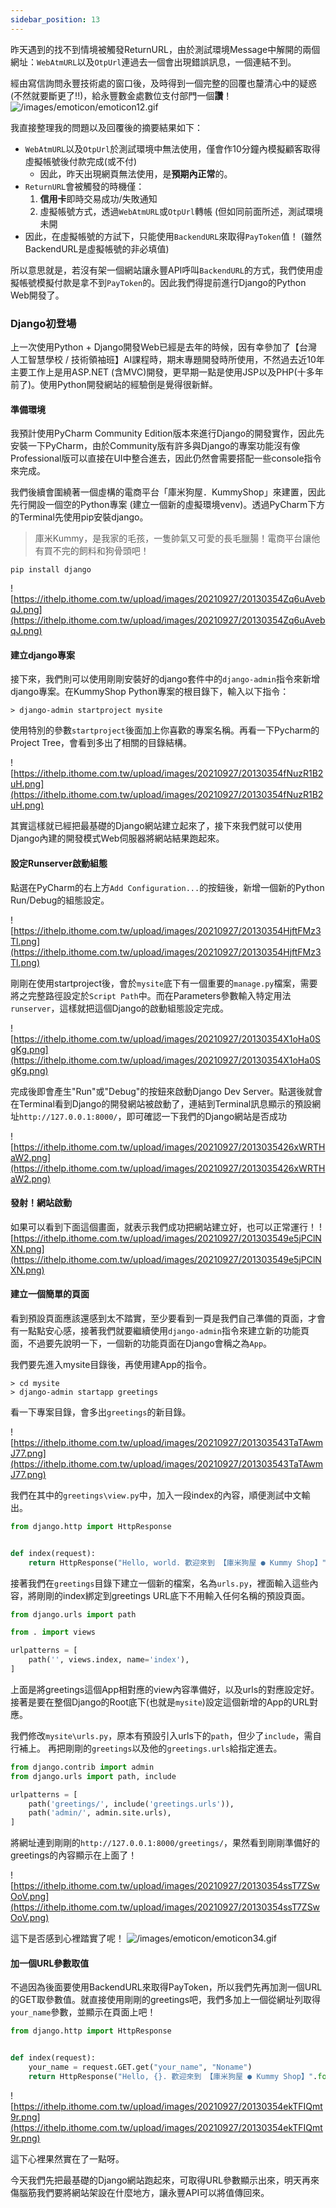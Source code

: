 ```yaml
---
sidebar_position: 13
---
```


昨天遇到的找不到情境被觸發ReturnURL，由於測試環境Message中解開的兩個網址：`WebAtmURL`以及`OtpUrl`連過去一個會出現錯誤訊息，一個連結不到。

經由寫信詢問永豐技術處的窗口後，及時得到一個完整的回覆也釐清心中的疑惑 (不然就要斷更了!!)，給永豐數金處數位支付部門一個**讚**！
![/images/emoticon/emoticon12.gif](https://ithelp.ithome.com.tw/images/emoticon/emoticon12.gif)

我直接整理我的問題以及回覆後的摘要結果如下：

* `WebAtmURL`以及`OtpUrl`於測試環境中無法使用，僅會作10分鐘內模擬顧客取得虛擬帳號後付款完成(或不付)
  * 因此，昨天出現網頁無法使用，是**預期內正常**的。
* `ReturnURL`會被觸發的時機僅：
  1. **信用卡**即時交易成功/失敗通知 
  2. 虛擬帳號方式，透過`WebAtmURL`或`OtpUrl`轉帳 (但如同前面所述，測試環境未開
* 因此，在虛擬帳號的方試下，只能使用`BackendURL`來取得`PayToken`值！ (雖然BackendURL是虛擬帳號的非必填值)

所以意思就是，若沒有架一個網站讓永豐API呼叫`BackendURL`的方式，我們使用虛擬帳號模擬付款是拿不到`PayToken`的。因此我們得提前進行Django的Python Web開發了。

### Django初登場

上一次使用Python + Django開發Web已經是去年的時候，因有幸參加了【台灣人工智慧學校 / 技術領袖班】AI課程時，期末專題開發時所使用，不然過去近10年主要工作上是用ASP.NET (含MVC)開發，更早期一點是使用JSP以及PHP(十多年前了)。使用Python開發網站的經驗倒是覺得很新鮮。

#### 準備環境

我預計使用PyCharm Community Edition版本來進行Django的開發實作，因此先安裝一下PyCharm，由於Community版有許多與Django的專案功能沒有像Professional版可以直接在UI中整合進去，因此仍然會需要搭配一些console指令來完成。

我們後續會圍繞著一個虛構的電商平台「庫米狗屋．KummyShop」來建置，因此先行開設一個空的Python專案 (建立一個新的虛擬環境venv)。透過PyCharm下方的Terminal先使用pip安裝django。

> 庫米Kummy，是我家的毛孩，一隻帥氣又可愛的長毛臘腸！電商平台讓他有買不完的飼料和狗骨頭吧！

```
pip install django
```

![https://ithelp.ithome.com.tw/upload/images/20210927/20130354Zq6uAvebqJ.png](https://ithelp.ithome.com.tw/upload/images/20210927/20130354Zq6uAvebqJ.png)

#### 建立django專案

接下來，我們則可以使用剛剛安裝好的django套件中的`django-admin`指令來新增django專案。在KummyShop Python專案的根目錄下，輸入以下指令：

```
> django-admin startproject mysite
```

使用特別的參數`startproject`後面加上你喜歡的專案名稱。再看一下Pycharm的Project Tree，會看到多出了相關的目錄結構。

![https://ithelp.ithome.com.tw/upload/images/20210927/20130354fNuzR1B2uH.png](https://ithelp.ithome.com.tw/upload/images/20210927/20130354fNuzR1B2uH.png)

其實這樣就已經把最基礎的Django網站建立起來了，接下來我們就可以使用Django內建的開發模式Web伺服器將網站結果跑起來。

#### 設定Runserver啟動組態

點選在PyCharm的右上方`Add Configuration...`的按鈕後，新增一個新的Python Run/Debug的組態設定。

![https://ithelp.ithome.com.tw/upload/images/20210927/20130354HjftFMz3Tl.png](https://ithelp.ithome.com.tw/upload/images/20210927/20130354HjftFMz3Tl.png)

剛剛在使用startproject後，會於`mysite`底下有一個重要的`manage.py`檔案，需要將之完整路徑設定於`Script Path`中。而在Parameters參數輸入特定用法`runserver`，這樣就把這個Django的啟動組態設定完成。

![https://ithelp.ithome.com.tw/upload/images/20210927/20130354X1oHa0SgKg.png](https://ithelp.ithome.com.tw/upload/images/20210927/20130354X1oHa0SgKg.png)

完成後即會產生"Run"或"Debug"的按鈕來啟動Django Dev Server。點選後就會在Terminal看到Django的開發網站被啟動了，連結到Terminal訊息顯示的預設網址`http://127.0.0.1:8000/`，即可確認一下我們的Django網站是否成功

![https://ithelp.ithome.com.tw/upload/images/20210927/2013035426xWRTHaW2.png](https://ithelp.ithome.com.tw/upload/images/20210927/2013035426xWRTHaW2.png)

#### 發射！網站啟動

如果可以看到下面這個畫面，就表示我們成功把網站建立好，也可以正常運行！
![https://ithelp.ithome.com.tw/upload/images/20210927/201303549e5jPClNXN.png](https://ithelp.ithome.com.tw/upload/images/20210927/201303549e5jPClNXN.png)

#### 建立一個簡單的頁面

看到預設頁面應該還感到太不踏實，至少要看到一頁是我們自己準備的頁面，才會有一點點安心感，接著我們就要繼續使用`django-admin`指令來建立新的功能頁面，不過要先說明一下，一個新的功能頁面在Django會稱之為`App`。

我們要先進入mysite目錄後，再使用建App的指令。

```
> cd mysite
> django-admin startapp greetings
```

看一下專案目錄，會多出`greetings`的新目錄。

![https://ithelp.ithome.com.tw/upload/images/20210927/201303543TaTAwmJ77.png](https://ithelp.ithome.com.tw/upload/images/20210927/201303543TaTAwmJ77.png)

我們在其中的`greetings\view.py`中，加入一段index的內容，順便測試中文輸出。

```python
from django.http import HttpResponse


def index(request):
    return HttpResponse("Hello, world. 歡迎來到 【庫米狗屋 ● Kummy Shop】")
```

接著我們在`greetings`目錄下建立一個新的檔案，名為`urls.py`，裡面輸入這些內容，將剛剛的index綁定到greetings URL底下不用輸入任何名稱的預設頁面。

```python
from django.urls import path

from . import views

urlpatterns = [
    path('', views.index, name='index'),
]
```

上面是將greetings這個App相對應的view內容準備好，以及urls的對應設定好。
接著是要在整個Django的Root底下(也就是`mysite`)設定這個新增的App的URL對應。

我們修改`mysite\urls.py`，原本有預設引入urls下的`path`，但少了`include`，需自行補上。
再把剛剛的`greetings`以及他的`greetings.urls`給指定進去。

```python
from django.contrib import admin
from django.urls import path, include

urlpatterns = [
    path('greetings/', include('greetings.urls')),
    path('admin/', admin.site.urls),
]
```

將網址連到剛剛的`http://127.0.0.1:8000/greetings/`，果然看到剛剛準備好的greetings的內容顯示在上面了！

![https://ithelp.ithome.com.tw/upload/images/20210927/20130354ssT7ZSwOoV.png](https://ithelp.ithome.com.tw/upload/images/20210927/20130354ssT7ZSwOoV.png)

這下是否感到心裡踏實了呢！
![/images/emoticon/emoticon34.gif](https://ithelp.ithome.com.tw/images/emoticon/emoticon34.gif)

#### 加一個URL參數取值

不過因為後面要使用BackendURL來取得PayToken，所以我們先再加測一個URL的GET取參數值。就直接使用剛剛的greetings吧，我們多加上一個從網址列取得`your_name`參數，並顯示在頁面上吧！

```python
from django.http import HttpResponse


def index(request):
    your_name = request.GET.get("your_name", "Noname")
    return HttpResponse("Hello, {}. 歡迎來到 【庫米狗屋 ● Kummy Shop】".format(your_name))
```

![https://ithelp.ithome.com.tw/upload/images/20210927/20130354ekTFIQmt9r.png](https://ithelp.ithome.com.tw/upload/images/20210927/20130354ekTFIQmt9r.png)

這下心裡果然實在了一點呀。

今天我們先把最基礎的Django網站跑起來，可取得URL參數顯示出來，明天再來傷腦筋我們要將網站架設在什麼地方，讓永豐API可以將值傳回來。
